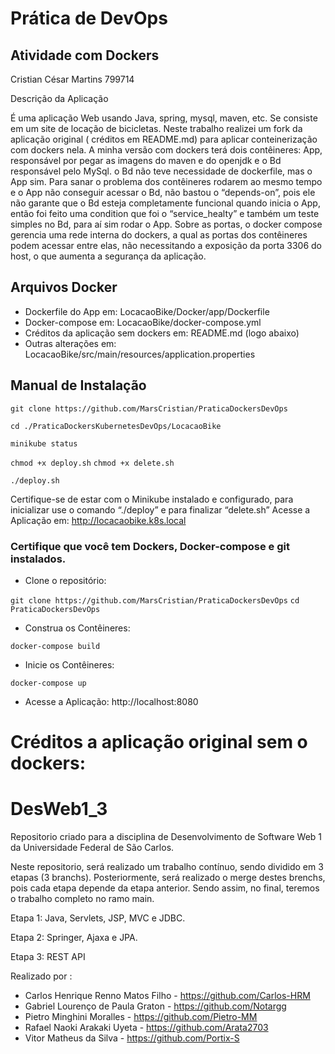 # Prática de DevOps
## Atividade com Dockers
Cristian César Martins 799714

Descrição da Aplicação

É uma aplicação Web usando Java, spring, mysql, maven, etc. Se consiste em um site de locação de bicicletas. Neste trabalho realizei um fork da aplicação original ( créditos em  README.md) para aplicar conteinerização com dockers nela.
	A minha versão com dockers terá dois contêineres: App, responsável por pegar as imagens do maven e do openjdk  e o Bd responsável pelo MySql. o Bd não teve necessidade de dockerfile, mas o App sim. Para sanar o problema dos contêineres rodarem ao mesmo tempo e o App não conseguir acessar o Bd, não bastou o “depends-on”, pois ele não garante que o Bd esteja completamente funcional quando inicia o App, então foi feito uma condition que foi o “service_healty” e também um teste simples no Bd, para aí sim rodar o App. Sobre as portas, o docker compose gerencia uma rede interna do dockers, a qual as portas dos contêineres podem acessar entre elas, não necessitando a exposição da porta 3306 do host, o que aumenta a segurança da aplicação.

## Arquivos Docker

- Dockerfile do App em: LocacaoBike/Docker/app/Dockerfile
- Docker-compose em: LocacaoBike/docker-compose.yml
- Créditos da aplicação sem dockers em: README.md (logo abaixo)
- Outras alterações em:  LocacaoBike/src/main/resources/application.properties

## Manual de Instalação

```git clone https://github.com/MarsCristian/PraticaDockersDevOps```

```cd ./PraticaDockersKubernetesDevOps/LocacaoBike```

```minikube status```

```chmod +x deploy.sh```
```chmod +x delete.sh```

```./deploy.sh```

Certifique-se de estar com o Minikube instalado e configurado, para inicializar use o comando “./deploy” e para finalizar “delete.sh”
Acesse a Aplicação em: http://locacaobike.k8s.local


### Certifique que você tem Dockers, Docker-compose e git instalados.
- Clone o repositório:

```git clone https://github.com/MarsCristian/PraticaDockersDevOps```
```cd PraticaDockersDevOps```

- Construa os Contêineres:

```docker-compose build```

- Inicie os Contêineres:

```docker-compose up```

- Acesse a Aplicação:
http://localhost:8080


# Créditos a aplicação original sem o dockers:
# DesWeb1_3
Repositorio criado para a disciplina de Desenvolvimento de Software Web 1 da Universidade Federal de São Carlos.

Neste repositorio, será realizado um trabalho contínuo, sendo dividido em 3 etapas (3 branchs). Posteriormente, será realizado o merge destes brenchs, pois cada etapa depende da etapa anterior. Sendo assim, no final, teremos o trabalho completo no ramo main.

Etapa 1: Java, Servlets, JSP, MVC e JDBC.

Etapa 2: Springer, Ajaxa e JPA.

Etapa 3: REST API

Realizado por :

- Carlos Henrique Renno Matos Filho - https://github.com/Carlos-HRM
- Gabriel Lourenço de Paula Graton - https://github.com/Notargg
- Pietro Minghini Moralles - https://github.com/Pietro-MM
- Rafael Naoki Arakaki Uyeta - https://github.com/Arata2703
- Vitor Matheus da Silva - https://github.com/Portix-S
